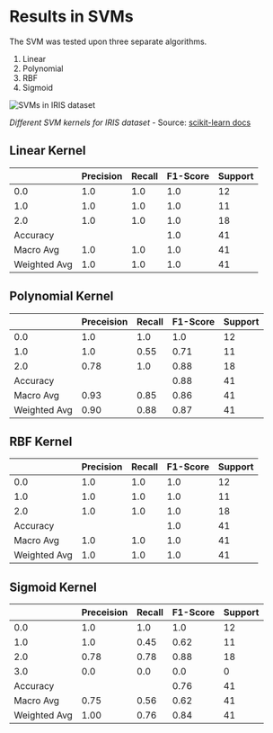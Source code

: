 # Results in SVMs

The SVM was tested upon three separate algorithms.

1. Linear
2. Polynomial
3. RBF
4. Sigmoid

![SVMs in IRIS dataset](https://scikit-learn.org/0.19/_images/sphx_glr_plot_iris_001.png)

*Different SVM kernels for IRIS dataset* - Source: [scikit-learn docs](https://scikit-learn.org/0.19/auto_examples/svm/plot_iris.html)

## Linear Kernel

|              | Precision | Recall | F1-Score | Support |
|--------------|------------|--------|----------|---------|
| 0.0          | 1.0        | 1.0    | 1.0      | 12      |
| 1.0          | 1.0        | 1.0    | 1.0      | 11      |
| 2.0          | 1.0        | 1.0    | 1.0      | 18      |
| Accuracy     |            |        | 1.0      | 41      |
| Macro Avg    | 1.0        | 1.0    | 1.0      | 41      |
| Weighted Avg | 1.0        | 1.0    | 1.0      | 41      |

## Polynomial Kernel

|              | Preceision | Recall | F1-Score | Support |
|--------------|------------|--------|----------|---------|
| 0.0          | 1.0        | 1.0    | 1.0      | 12      |
| 1.0          | 1.0        | 0.55   | 0.71     | 11      |
| 2.0          | 0.78       | 1.0    | 0.88     | 18      |
| Accuracy     |            |        | 0.88     | 41      |
| Macro Avg    | 0.93       | 0.85   | 0.86     | 41      |
| Weighted Avg | 0.90       | 0.88   | 0.87     | 41      |

## RBF Kernel

|              | Precision | Recall | F1-Score | Support |
|--------------|------------|--------|----------|---------|
| 0.0          | 1.0        | 1.0    | 1.0      | 12      |
| 1.0          | 1.0        | 1.0    | 1.0      | 11      |
| 2.0          | 1.0        | 1.0    | 1.0      | 18      |
| Accuracy     |            |        | 1.0      | 41      |
| Macro Avg    | 1.0        | 1.0    | 1.0      | 41      |
| Weighted Avg | 1.0        | 1.0    | 1.0      | 41      |

## Sigmoid Kernel

|              | Preceision | Recall | F1-Score | Support |
|--------------|------------|--------|----------|---------|
| 0.0          | 1.0        | 1.0    | 1.0      | 12      |
| 1.0          | 1.0        | 0.45   | 0.62     | 11      |
| 2.0          | 0.78       | 0.78   | 0.88     | 18      |
| 3.0          | 0.0        | 0.0    | 0.0      | 0       |
| Accuracy     |            |        | 0.76     | 41      |
| Macro Avg    | 0.75       | 0.56   | 0.62     | 41      |
| Weighted Avg | 1.00       | 0.76   | 0.84     | 41      |
